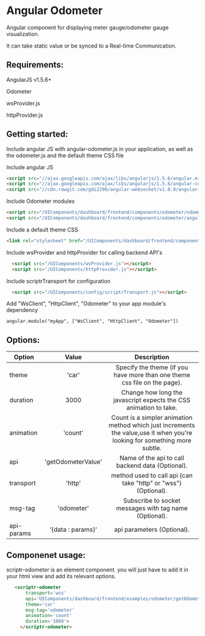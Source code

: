 # Angular Odometer 
 
  Angular component for displaying meter gauge/odometer gauge visualization.
  
  It can take static value or be synced to a Real-time Communication. 

## Requirements:
  
  AngularJS v1.5.6+
  
  Odometer 
  
  wsProvider.js
  
  httpProvider.js
  
## Getting started:

  Include angular JS with angular-odometer.js in your application, as well as the odometer.js and the default theme CSS file

  Include angular JS
  
  ```html
  <script src="//ajax.googleapis.com/ajax/libs/angularjs/1.5.6/angular.min.js"></script>
  <script src="//ajax.googleapis.com/ajax/libs/angularjs/1.5.6/angular-cookies.js"></script>
  <script src="//cdn.rawgit.com/gdi2290/angular-websocket/v1.0.9/angular-websocket.min.js"></script>
  ```
  Include Odometer modules
   
  ```html
  <script src="/UIComponents/dashboard/frontend/components/odometer/odometer.min.js"></script>
  <script src="/UIComponents/dashboard/frontend/components/odometer/angular.odometer.min.js"></script>
  ```
  
  Include a default theme CSS
  ```html
  <link rel="stylesheet" href="/UIComponents/dashboard/frontend/components/odometer/odometer.car.css">
  ```
  
  Include wsProvider and httpProvider for calling backend API's
  
  ```html
    <script src="/UIComponents/wsProvider.js"></script>
    <script src="/UIComponents/httpProvider.js"></script>
  ```
  
  Include scriptrTransport for configuration
  
  ```html
    <script src="/UIComponents/config/scriptrTransport.js"></script>
  ```
  
  Add "WsClient", "HttpClient", "Odometer" to your app module's dependency
  
  ```
  angular.module("myApp", ["WsClient", "HttpClient", "Odometer"])
  ```
  
## Options:

| Option        | Value   | Description   |
| ------------- |:-------------:|:-------------:|
  theme     | 'car'	 |Specify the theme (if you have more than one theme css file on the page).
  duration     | 3000	 |Change how long the javascript expects the CSS animation to take.
  animation     | 'count'	 | Count is a simpler animation method which just increments the value,use it when you're looking for something more subtle.
  api       | 'getOdometerValue'    | 	Name of the api to call backend data (Optional).					 
  transport |  'http'     | 	method used to call api (can take "http" or "wss") (Optional).		 
  msg-tag   | 'odometer'      | 	Subscribe to socket messages with tag name (Optional).		     
  api-params  | '{data : params}'       | 	api parameters (Optional).  					
  
  
## Componenet usage:

scriptr-odometer is an element component. you will just have to add it in your html view and add its relevant options.

 ```html
    <scriptr-odometer
        transport='wss'
        api='UIComponents/dashboard/frontend/examples/odometer/getOdometerVal'
        theme='car'
        msg-tag='odometer'
        animation='count'
        duration='1000'> 
      </scriptr-odometer>
  ```
